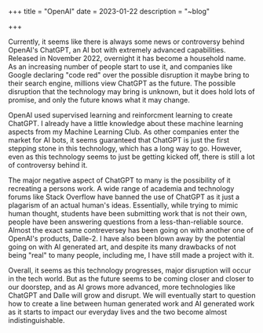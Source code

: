 +++
title = "OpenAI"
date = 2023-01-22
description = "~blog"

+++

Currently, it seems like there is always some news or controversy behind OpenAI's ChatGPT, an AI bot with extremely advanced capabilities. Released in November 2022, overnight it has become a household name. As an increasing number of people start to use it, and companies like Google declaring "code red" over the possible disruption it maybe bring to their search engine, millions view ChatGPT as the future. The possible disruption that the technology may bring is unknown, but it does hold lots of promise, and only the future knows what it may change.

OpenAI used supervised learning and reinforcment learning to create ChatGPT. I already have a little knowledge about these machine learning aspects from my Machine Learning Club. As other companies enter the market for AI bots, it seems guaranteed that ChatGPT is just the first stepping stone in this technology, which has a long way to go. However, even as this technology seems to just be getting kicked off, there is still a lot of controversy behind it.

The major negative aspect of ChatGPT to many is the possibility of it recreating a persons work. A wide range of academia and technology forums like Stack Overflow have banned the use of ChatGPT as it just a plagarism of an actual human's ideas. Essentially, while trying to mimic human thought, students have been submitting work that is not their own, people have been answering questions from a less-than-reliable source. Almost the exact same contreversey has been going on with another one of OpenAI's products, Dalle-2. I have also been blown away by the potential going on with AI generated art, and despite its many drawbacks of not being "real" to many people, including me, I have still made a project with it.

Overall, it seems as this technology progresses, major disruption will occur in the tech world. But as the future seems to be coming closer and closer to our doorstep, and as AI grows more advanced, more technologies like ChatGPT and Dalle will grow and disrupt. We will eventually start to question how to create a line between human generated work and AI generated work as it starts to impact our everyday lives and the two become almost indistinguishable.
